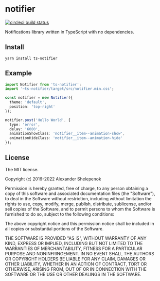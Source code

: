 # notifier

[![circleci build status](https://circleci.com/gh/alxshelepenok/notifier.svg?style=svg)](https://circleci.com/gh/alxshelepenok/notifier)

Notifications library written in TypeScript with no dependencies.

## Install

`yarn install ts-notifier`

## Example

```ts
import Notifier from 'ts-notifier';
import '~ts-notifier/target/src/notifier.min.css';

const notifier = new Notifier({
  theme: 'default',
  position: 'top-right' 
});

notifier.post('Hello World', {
  type: 'error',
  delay: '6000',
  animationShowClass: 'notifier__item--animation-show',
  animationHideClass: 'notifier__item--animation-hide'
});
```

## License
The MIT license.

Copyright (c) 2016-2022 Alexander Shelepenok

Permission is hereby granted, free of charge, to any person obtaining a copy of
this software and associated documentation files (the "Software"), to deal in
the Software without restriction, including without limitation the rights to
use, copy, modify, merge, publish, distribute, sublicense, and/or sell copies
of the Software, and to permit persons to whom the Software is furnished to do
so, subject to the following conditions:

The above copyright notice and this permission notice shall be included in all
copies or substantial portions of the Software.

THE SOFTWARE IS PROVIDED "AS IS", WITHOUT WARRANTY OF ANY KIND, EXPRESS OR
IMPLIED, INCLUDING BUT NOT LIMITED TO THE WARRANTIES OF MERCHANTABILITY,
FITNESS FOR A PARTICULAR PURPOSE AND NONINFRINGEMENT. IN NO EVENT SHALL THE
AUTHORS OR COPYRIGHT HOLDERS BE LIABLE FOR ANY CLAIM, DAMAGES OR OTHER
LIABILITY, WHETHER IN AN ACTION OF CONTRACT, TORT OR OTHERWISE, ARISING FROM,
OUT OF OR IN CONNECTION WITH THE SOFTWARE OR THE USE OR OTHER DEALINGS IN THE
SOFTWARE.
